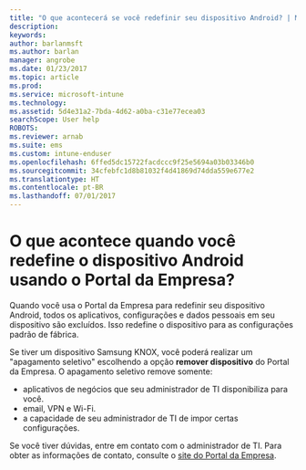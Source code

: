 ```yaml
---
title: "O que acontecerá se você redefinir seu dispositivo Android? | Microsoft Docs"
description: 
keywords: 
author: barlanmsft
ms.author: barlan
manager: angrobe
ms.date: 01/23/2017
ms.topic: article
ms.prod: 
ms.service: microsoft-intune
ms.technology: 
ms.assetid: 5d4e31a2-7bda-4d62-a0ba-c31e77ecea03
searchScope: User help
ROBOTS: 
ms.reviewer: arnab
ms.suite: ems
ms.custom: intune-enduser
ms.openlocfilehash: 6ffed5dc15722facdccc9f25e5694a03b03346b0
ms.sourcegitcommit: 34cfebfc1d8b81032f4d41869d74dda559e677e2
ms.translationtype: HT
ms.contentlocale: pt-BR
ms.lasthandoff: 07/01/2017
---
```

# <a name="what-happens-if-you-reset-your-android-device-using-the-company-portal"></a>O que acontece quando você redefine o dispositivo Android usando o Portal da Empresa?

Quando você usa o Portal da Empresa para redefinir seu dispositivo Android, todos os aplicativos, configurações e dados pessoais em seu dispositivo são excluídos. Isso redefine o dispositivo para as configurações padrão de fábrica.

Se tiver um dispositivo Samsung KNOX, você poderá realizar um "apagamento seletivo" escolhendo a opção **remover dispositivo** do Portal da Empresa. O apagamento seletivo remove somente:

- aplicativos de negócios que seu administrador de TI disponibiliza para você.
- email, VPN e Wi-Fi.
- a capacidade de seu administrador de TI de impor certas configurações.

Se você tiver dúvidas, entre em contato com o administrador de TI. Para obter as informações de contato, consulte o [site do Portal da Empresa](http://portal.manage.microsoft.com).
